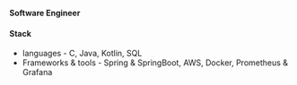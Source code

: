 
**Software Engineer**

#### Stack
* languages - C, Java, Kotlin, SQL
* Frameworks & tools - Spring & SpringBoot, AWS, Docker, Prometheus & Grafana
